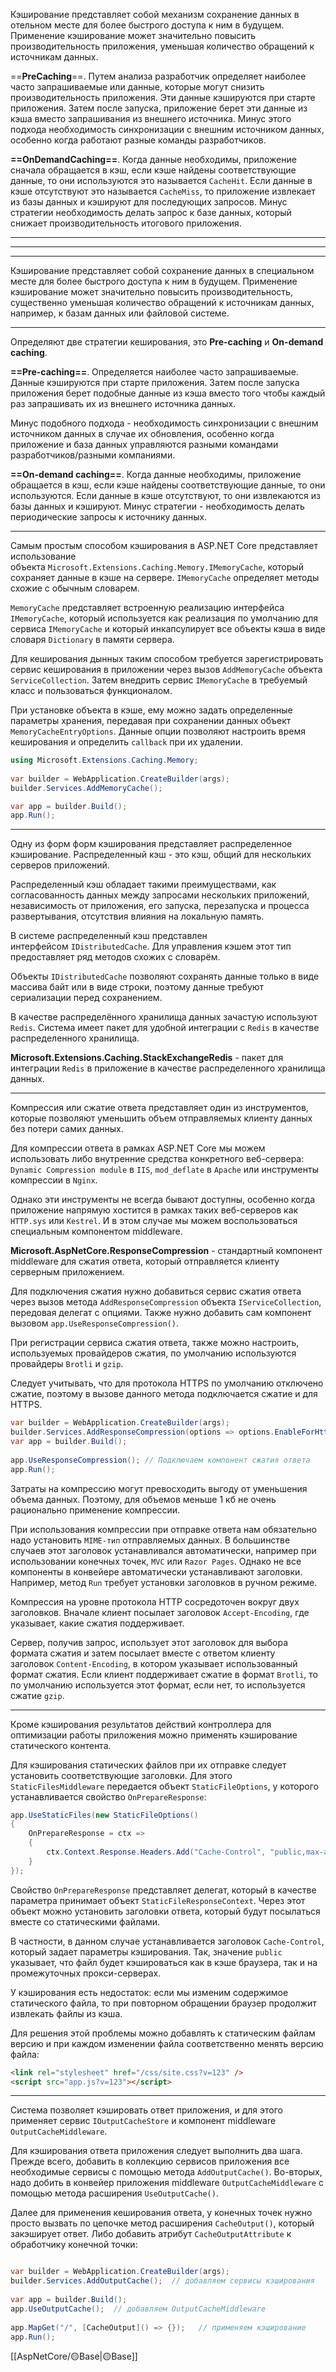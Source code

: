 Кэширование представляет собой механизм сохранение данных в отельном месте для более быстрого доступа к ним в будущем. Применение кэширование может значительно повысить производительность приложения, уменьшая количество обращений к источникам данных.

==**PreCaching**==. Путем анализа разработчик определяет наиболее часто запрашиваемые или данные, которые могут снизить производительность приложения. Эти данные кэшируются при старте приложения. Затем после запуска, приложение берет эти данные из кэша вместо запрашивания из внешнего источника. Минус этого подхода необходимость синхронизации с внешним источником данных, особенно когда работают разные команды разработчиков.

**==OnDemandCaching==**. Когда данные необходимы, приложение сначала обращается в кэш, если кэше найдены соответствующие данные, то они используются это называется `СacheHit`. Если данные в кэше отсутствуют это называется `CacheMiss`, то приложение извлекает из базы данных и кэшируют для последующих запросов. Минус стратегии необходимость делать запрос к базе данных, который снижает производительность итогового приложения.

---
---
---


Кэширование представляет собой сохранение данных в специальном месте для более быстрого доступа к ним в будущем. Применение кэширование может значительно повысить производительность, существенно уменьшая количество обращений к источникам данных, например, к базам данных или файловой системе.

---

Определяют две стратегии кеширования, это **Pre-caching** и **On-demand caching**.

**==Pre-caching==**. Определяется наиболее часто запрашиваемые. Данные кэшируются при старте приложения. Затем после запуска приложения берет подобные данные из кэша вместо того чтобы каждый раз запрашивать их из внешнего источника данных.

Минус подобного подхода - необходимость синхронизации с внешним источником данных в случае их обновления, особенно когда приложение и база данных управляются разными командами разработчиков/разными компаниями.

**==On-demand caching==**. Когда данные необходимы, приложение обращается в кэш, если кэше найдены соответствующие данные, то они используются. Если данные в кэше отсутствуют, то они извлекаются из базы данных и кэшируют. Минус стратегии - необходимость делать периодические запросы к источнику данных.

---

Самым простым способом кэширования в ASP.NET Core представляет использование объекта `Microsoft.Extensions.Caching.Memory.IMemoryCache`, который сохраняет данные в кэше на сервере. `IMemoryCache` определяет методы схожие с обычным словарем.

`MemoryCache` представляет встроенную реализацию интерфейса `IMemoryCache`, который используется как реализация по умолчанию для сервиса `IMemoryCache` и который инкапсулирует все объекты кэша в виде словаря `Dictionary` в памяти сервера.

Для кеширования дынных таким способом требуется зарегистрировать сервис кеширования в приложении через вызов `AddMemoryCache` объекта `ServiceCollection`. Затем внедрить сервис `IMemoryCache` в требуемый класс и пользоваться функционалом.

При установке объекта в кэше, ему можно задать определенные параметры хранения, передавая при сохранении данных объект `MemoryCacheEntryOptions`. Данные опции позволяют настроить время кеширования и определить `callback` при их удалении.

```c# 
using Microsoft.Extensions.Caching.Memory;
 
var builder = WebApplication.CreateBuilder(args);
builder.Services.AddMemoryCache();

var app = builder.Build();
app.Run();
```

---

Одну из форм форм кэширования представляет распределенное кэширование. Распределенный кэш - это кэш, общий для нескольких серверов приложений. 

Распределенный кэш обладает такими преимуществами, как согласованность данных между запросами нескольких приложений, независимость от приложения, его запуска, перезапуска и процесса развертывания, отсутствия влияния на локальную память. 

В системе распределенный кэш представлен интерфейсом `IDistributedCache`. Для управления кэшем этот тип предоставляет ряд методов схожих с словарём.

Объекты `IDistributedCache` позволяют сохранять данные только в виде массива байт или в виде строки, поэтому данные требуют сериализации перед сохранением. 

В качестве распределённого хранилища данных зачастую используют `Redis`. Система имеет пакет для удобной интеграции с `Redis` в качестве распределенного хранилища. 

**Microsoft.Extensions.Caching.StackExchangeRedis** - пакет для интеграции `Redis` в приложение в качестве распределенного хранилища данных. 

---

Компрессия или сжатие ответа представляет один из инструментов, которые позволяют уменьшить объем отправляемых клиенту данных без потери самих данных.

Для компрессии ответа в рамках ASP.NET Core мы можем использовать либо внутренние средства конкретного веб-сервера: `Dynamic Compression module` в `IIS`,  `mod_deflate` в `Apache` или инструменты компрессии в `Nginx`.

Однако эти инструменты не всегда бывают доступны, особенно когда приложение напрямую хостится в рамках таких веб-серверов как `HTTP.sys` или `Kestrel`. И в этом случае мы можем воспользоваться специальным компонентом middleware.

**Microsoft.AspNetCore.ResponseCompression** - стандартный компонент middleware для сжатия ответа, который отправляется клиенту серверным приложением. 

Для подключения сжатия нужно добавиться сервис сжатия ответа через вызов метода `AddResponseCompression` объекта `IServiceCollection`, передовая делегат с опциями. Также нужно добавить сам компонент вызовом `app.UseResponseCompression()`.

При регистрации сервиса сжатия ответа, также можно настроить, используемых провайдеров сжатия, по умолчанию используются провайдеры `Brotli` и `gzip`.

Следует учитывать, что для протокола HTTPS по умолчанию отключено сжатие, поэтому в вызове данного метода подключается сжатие и для HTTPS.

```c#
var builder = WebApplication.CreateBuilder(args);
builder.Services.AddResponseCompression(options => options.EnableForHttps = true);
var app = builder.Build();
 
app.UseResponseCompression(); // Подключаем компонент сжатия ответа
app.Run();
```

Затраты на компрессию могут превосходить выгоду от уменьшения объема данных. Поэтому, для объемов меньше 1 кб не очень рационально применение компрессии.

При использования компрессии при отправке ответа нам обязательно надо установить `MIME-тип` отправляемых данных. В большинстве случаев этот заголовок устанавливался автоматически, например при использовании конечных точек, `MVC` или `Razor Pages`. Однако не все компоненты в конвейере автоматически устанавливают заголовки. Например, метод `Run` требует установки заголовков в ручном режиме.

Компрессия на уровне протокола HTTP сосредоточен вокруг двух заголовков. Вначале клиент посылает заголовок `Accept-Encoding`, где указывает, какие сжатия поддерживает.

Сервер, получив запрос, использует этот заголовок для выбора формата сжатия и затем посылает вместе с ответом клиенту заголовок `Сontent-Encoding`, в котором указывает использованный формат сжатия. Если клиент поддерживает сжатие в формат `Brotli`, то по умолчанию используется этот формат, если нет, то используется сжатие `gzip`.

---

Кроме кэширования результатов действий контроллера для оптимизации работы приложения можно применять кэширование статического контента.

Для кэширования статических файлов при их отправке следует установить соответствующие заголовки. Для этого `StaticFilesMiddleware` передается объект `StaticFileOptions`, у которого устанавливается свойство `OnPrepareResponse`:

```c#
app.UseStaticFiles(new StaticFileOptions()
{
    OnPrepareResponse = ctx =>
    {
	    ctx.Context.Response.Headers.Add("Cache-Control", "public,max-age=600");
	}
});
```

Свойство `OnPrepareResponse` представляет делегат, который в качестве параметра принимает объект `StaticFileResponseContext`. Через этот объект можно установить заголовки ответа, который будут посылаться вместе со статическими файлами.

В частности, в данном случае устанавливается заголовок `Cache-Control`, который  задает параметры кэширования. Так, значение `public` указывает, что файл будет кэшироваться как в кэше браузера, так и на промежуточных прокси-серверах.

У кэширования есть недостаток: если мы изменим содержимое статического файла, то при повторном обращении браузер продолжит извлекать файлы из кэша.

Для решения этой проблемы можно добавлять к статическим файлам версию и при каждом изменении файла соответственно менять версию файла:

```html
<link rel="stylesheet" href="/css/site.css?v=123" />
<script src="app.js?v=123"></script>
```

---

Система позволяет кэшировать ответ приложения, и для этого применяет сервис `IOutputCacheStore` и компонент middleware `OutputCacheMiddleware`. 

Для кэширования ответа приложения следует выполнить два шага. Прежде всего, добавить в коллекцию сервисов приложения все необходимые сервисы с помощью метода `AddOutputCache()`.  Во-вторых, надо добить в конвейер приложения middleware `OutputCacheMiddleware` с помощью метода расширения `UseOutputCache()`. 

Далее для применения кеширования ответа, у конечных точек нужно просто вызвать по цепочке метод расширения `CacheOutput()`, который закэширует ответ. Либо добавить атрибут `CacheOutputAttribute` к обработчику конечной точки:

```c#

var builder = WebApplication.CreateBuilder(args);
builder.Services.AddOutputCache();  // добавляем сервисы кэширования
 
var app = builder.Build();
app.UseOutputCache();  // добавляем OutputCacheMiddleware
 
app.MapGet("/", [CacheOutput]() => {});   // применяем кэширование
app.Run();
```

[[AspNetCore/🟡Base|🟡Base]]
